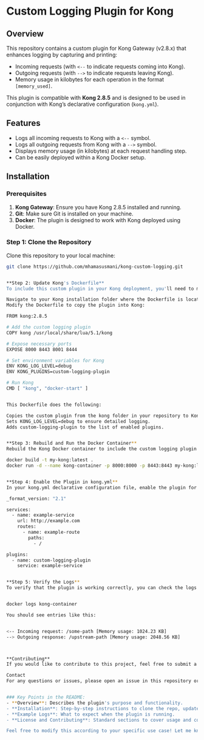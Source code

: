 # Custom Logging Plugin for Kong

## Overview

This repository contains a custom plugin for Kong Gateway (v2.8.x) that enhances logging by capturing and printing:
- Incoming requests (with `<--` to indicate requests coming into Kong).
- Outgoing requests (with `-->` to indicate requests leaving Kong).
- Memory usage in kilobytes for each operation in the format `[memory_used]`.

This plugin is compatible with **Kong 2.8.5** and is designed to be used in conjunction with Kong’s declarative configuration (`kong.yml`).

## Features

- Logs all incoming requests to Kong with a `<--` symbol.
- Logs all outgoing requests from Kong with a `-->` symbol.
- Displays memory usage (in kilobytes) at each request handling step.
- Can be easily deployed within a Kong Docker setup.

## Installation

### Prerequisites

1. **Kong Gateway**: Ensure you have Kong 2.8.5 installed and running.
2. **Git**: Make sure Git is installed on your machine.
3. **Docker**: The plugin is designed to work with Kong deployed using Docker.

### Step 1: Clone the Repository

Clone this repository to your local machine:

```bash
git clone https://github.com/mhamasusmani/kong-custom-logging.git


**Step 2: Update Kong's Dockerfile**
To include this custom plugin in your Kong deployment, you'll need to modify the Dockerfile to copy the plugin files into the appropriate directory inside the Kong container.

Navigate to your Kong installation folder where the Dockerfile is located.
Modify the Dockerfile to copy the plugin into Kong:

FROM kong:2.8.5

# Add the custom logging plugin
COPY kong /usr/local/share/lua/5.1/kong

# Expose necessary ports
EXPOSE 8000 8443 8001 8444

# Set environment variables for Kong
ENV KONG_LOG_LEVEL=debug
ENV KONG_PLUGINS=custom-logging-plugin

# Run Kong
CMD [ "kong", "docker-start" ]


This Dockerfile does the following:

Copies the custom plugin from the kong folder in your repository to Kong’s plugin directory.
Sets KONG_LOG_LEVEL=debug to ensure detailed logging.
Adds custom-logging-plugin to the list of enabled plugins.


**Step 3: Rebuild and Run the Docker Container**
Rebuild the Kong Docker container to include the custom logging plugin:

docker build -t my-kong:latest .
docker run -d --name kong-container -p 8000:8000 -p 8443:8443 my-kong:latest


**Step 4: Enable the Plugin in kong.yml**
In your kong.yml declarative configuration file, enable the plugin for your service or route:

_format_version: "2.1"

services:
  - name: example-service
    url: http://example.com
    routes:
      - name: example-route
        paths:
          - /

plugins:
  - name: custom-logging-plugin
    service: example-service


**Step 5: Verify the Logs**
To verify that the plugin is working correctly, you can check the logs of the running Kong container:


docker logs kong-container

You should see entries like this:


<-- Incoming request: /some-path [Memory usage: 1024.23 KB]
--> Outgoing response: /upstream-path [Memory usage: 2048.56 KB]



**Contributing**
If you would like to contribute to this project, feel free to submit a pull request with improvements, bug fixes, or new features!

Contact
For any questions or issues, please open an issue in this repository or contact me at usmani_hamas@live.com.


### Key Points in the README:
- **Overview**: Describes the plugin's purpose and functionality.
- **Installation**: Step-by-step instructions to clone the repo, update the Dockerfile, and run the Kong container.
- **Example Logs**: What to expect when the plugin is running.
- **License and Contributing**: Standard sections to cover usage and contribution guidelines.

Feel free to modify this according to your specific use case! Let me know if you need further assistance.
